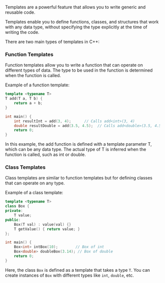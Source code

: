 Templates are a powerful feature that allows you to write generic and reusable code. 

Templates enable you to define functions, classes, and structures that work with any data type, without specifying the type explicitly at the time of writing the code.

There are two main types of templates in C++:

### Function Templates
Function templates allow you to write a function that can operate on different types of data. The type to be used in the function is determined when the function is called.

Example of a function template:
```cpp
template <typename T>
T add(T a, T b) {
    return a + b;
}

int main() {
    int resultInt = add(3, 4);      // Calls add<int>(3, 4)
    double resultDouble = add(3.5, 4.5);  // Calls add<double>(3.5, 4.5)
    return 0;
}
```

In this example, the add function is defined with a template parameter T, which can be any data type. The actual type of T is inferred when the function is called, such as int or double.

### Class Templates
Class templates are similar to function templates but for defining classes that can operate on any type.

Example of a class template:
```cpp
template <typename T>
class Box {
private:
    T value;
public:
    Box(T val) : value(val) {}
    T getValue() { return value; }
};

int main() {
    Box<int> intBox(10);        // Box of int
    Box<double> doubleBox(3.14); // Box of double
    return 0;
}
```

Here, the class `Box` is defined as a template that takes a type `T`. You can create instances of `Box` with different types like `int`, `double`, etc.


